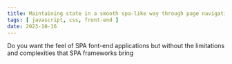 ```yaml
---
title: Maintaining state in a smooth spa-like way through page navigation in a multi-page application
tags: [ javascript, css, front-end ]
date: 2023-10-16
---
```


Do you want the feel of SPA font-end applications but without the limitations and complexities that SPA frameworks
bring

